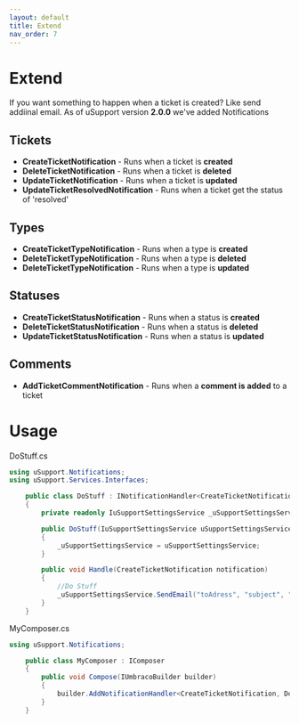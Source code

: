 ```yaml
---
layout: default
title: Extend
nav_order: 7
---
```


# Extend

If you want something to happen when a ticket is created? Like send addiinal email. As of uSupport version **2.0.0** we've added Notifications

## Tickets

- **CreateTicketNotification** - Runs when a ticket is **created**
- **DeleteTicketNotification** - Runs when a ticket is **deleted**
- **UpdateTicketNotification** - Runs when a ticket is **updated**
- **UpdateTicketResolvedNotification** - Runs when a ticket get the status of 'resolved'


## Types
- **CreateTicketTypeNotification** - Runs when a type is **created**
- **DeleteTicketTypeNotification** - Runs when a type is **deleted**
- **DeleteTicketTypeNotification** - Runs when a type is **updated**

## Statuses
- **CreateTicketStatusNotification** - Runs when a status is **created**
- **DeleteTicketStatusNotification** - Runs when a status is **deleted**
- **UpdateTicketStatusNotification** - Runs when a status is **updated**

## Comments
- **AddTicketCommentNotification** - Runs when a **comment is added** to a ticket

# Usage
DoStuff.cs
```c#
using uSupport.Notifications;
using uSupport.Services.Interfaces;

    public class DoStuff : INotificationHandler<CreateTicketNotification>
    {
        private readonly IuSupportSettingsService _uSupportSettingsService;

        public DoStuff(IuSupportSettingsService uSupportSettingsService)
        {
            _uSupportSettingsService = uSupportSettingsService;
        }

        public void Handle(CreateTicketNotification notification)
        {
            //Do Stuff
            _uSupportSettingsService.SendEmail("toAdress", "subject", "templateViewPath", notification.Ticket);
        }
    }
```

MyComposer.cs
```c#
using uSupport.Notifications;

    public class MyComposer : IComposer
    {
        public void Compose(IUmbracoBuilder builder)
        {
            builder.AddNotificationHandler<CreateTicketNotification, DoStuff>();
        }
    }
```